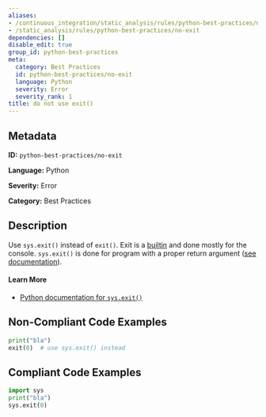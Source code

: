 ```yaml
---
aliases:
- /continuous_integration/static_analysis/rules/python-best-practices/no-exit
- /static_analysis/rules/python-best-practices/no-exit
dependencies: []
disable_edit: true
group_id: python-best-practices
meta:
  category: Best Practices
  id: python-best-practices/no-exit
  language: Python
  severity: Error
  severity_rank: 1
title: do not use exit()
---
```

<!--  SOURCED FROM https://github.com/DataDog/datadog-static-analyzer-rule-docs -->


## Metadata
**ID:** `python-best-practices/no-exit`

**Language:** Python

**Severity:** Error

**Category:** Best Practices

## Description
Use `sys.exit()` instead of `exit()`. Exit is a [builtin](https://docs.python.org/3/library/constants.html#exit) and done mostly for the console. `sys.exit()` is done for program with a proper return argument ([see documentation](https://docs.python.org/3/library/sys.html#sys.exit)).

#### Learn More
 - [Python documentation for `sys.exit()`](https://docs.python.org/3/library/sys.html#sys.exit)

## Non-Compliant Code Examples
```python
print("bla")
exit(0)  # use sys.exit() instead
```

## Compliant Code Examples
```python
import sys
print("bla")
sys.exit(0)
```
